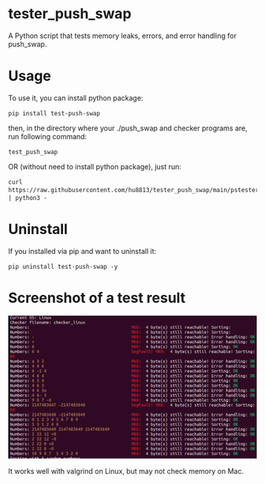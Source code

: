 # tester_push_swap
A Python script that tests memory leaks, errors, and error handling for push_swap. 

# Usage
To use it, you can install python package: 

```
pip install test-push-swap
```

then, in the directory where your ./push_swap and checker programs are, run following command:

```
test_push_swap
```

OR (without need to install python package), just run:

```
curl https://raw.githubusercontent.com/hu8813/tester_push_swap/main/pstester.py | python3 -
```

# Uninstall
If you installed via pip and want to uninstall it: 

```
pip uninstall test-push-swap -y
```

# Screenshot of a test result

![Push_swap tester screenshot](screenshot.png)

It works well with valgrind on Linux, but may not check memory on Mac.
